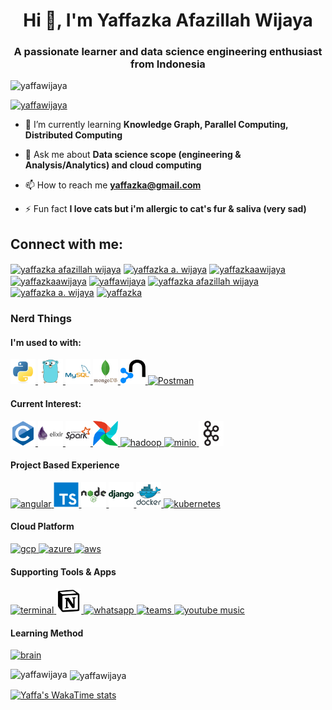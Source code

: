 <h1 align="center">Hi 👋, I'm Yaffazka Afazillah Wijaya</h1>
<h3 align="center">A passionate learner and data science engineering enthusiast from Indonesia</h3>

<p align="left"> <img src="https://komarev.com/ghpvc/?username=yaffawijaya&label=Profile%20views&color=0e75b6&style=flat" alt="yaffawijaya" /> </p>

<p align="left"> <a href="https://github.com/ryo-ma/github-profile-trophy"><img src="https://github-profile-trophy.vercel.app/?username=yaffawijaya" alt="yaffawijaya" /></a> </p>

- 🌱 I’m currently learning **Knowledge Graph, Parallel Computing, Distributed Computing**

- 💬 Ask me about **Data science scope (engineering & Analysis/Analytics) and cloud computing**

- 📫 How to reach me **yaffazka@gmail.com**

- ⚡ Fun fact **I love cats but i'm allergic to cat's fur & saliva (very sad)**

<h2 align="left">Connect with me:</h2>
<p align="left">
<a href="https://www.linkedin.com/in/yaffawijaya" target="blank"><img align="center" src="https://raw.githubusercontent.com/rahuldkjain/github-profile-readme-generator/master/src/images/icons/Social/linked-in-alt.svg" alt="yaffazka afazillah wijaya" height="30" width="40" /></a>
<a href="https://stackoverflow.com/users/17401257/yaffazka-a-wijaya" target="blank"><img align="center" src="https://raw.githubusercontent.com/rahuldkjain/github-profile-readme-generator/master/src/images/icons/Social/stack-overflow.svg" alt="yaffazka a. wijaya" height="30" width="40" /></a>
<a href="https://kaggle.com/yaffazkaawijaya" target="blank"><img align="center" src="https://raw.githubusercontent.com/rahuldkjain/github-profile-readme-generator/master/src/images/icons/Social/kaggle.svg" alt="yaffazkaawijaya" height="30" width="40" /></a>
<a href="https://www.facebook.com/yaffazkaawijaya" target="blank"><img align="center" src="https://raw.githubusercontent.com/rahuldkjain/github-profile-readme-generator/master/src/images/icons/Social/facebook.svg" alt="yaffazkaawijaya" height="30" width="40" /></a>
<a href="https://instagram.com/yaffawijaya" target="blank"><img align="center" src="https://raw.githubusercontent.com/rahuldkjain/github-profile-readme-generator/master/src/images/icons/Social/instagram.svg" alt="yaffawijaya" height="30" width="40" /></a>
<a href="https://medium.com/@yaffazka" target="blank"><img align="center" src="https://cdn.icon-icons.com/icons2/2997/PNG/512/medium_logo_icon_187624.png" alt="yaffazka afazillah wijaya" height="40" width="40" /></a>
<a href="https://www.youtube.com/channel/UCek32FZ1oW8_yOkRz1vZskA" target="blank"><img align="center" src="https://raw.githubusercontent.com/rahuldkjain/github-profile-readme-generator/master/src/images/icons/Social/youtube.svg" alt="yaffazka a. wijaya" height="30" width="40" /></a>
<a href="https://www.hackerrank.com/yaffazka" target="blank"><img align="center" src="https://raw.githubusercontent.com/rahuldkjain/github-profile-readme-generator/master/src/images/icons/Social/hackerrank.svg" alt="yaffazka" height="30" width="40" /></a>
</p>

<h3>Nerd Things</h3>

<h4 align="left">I'm used to with:</h4>
<p align="left"> 
  <a href="https://www.python.org" target="_blank" rel="noreferrer"> 
    <img src="https://raw.githubusercontent.com/devicons/devicon/master/icons/python/python-original.svg" alt="python" width="40" height="40"/> 
  </a>   
  <a href="https://go.dev/doc/" target="_blank" rel="noreferrer"> 
    <img src="https://raw.githubusercontent.com/devicons/devicon/refs/heads/master/icons/go/go-original.svg" alt="go" width="40" height="40"/> 
  </a>   
  <a href="https://dev.mysql.com/doc/" target="_blank" rel="noreferrer"> 
    <img src="https://raw.githubusercontent.com/devicons/devicon/refs/heads/master/icons/mysql/mysql-original-wordmark.svg" alt="MySQL" width="40" height="40"/> 
  </a>
  <a href="https://www.mongodb.com/docs/" target="_blank" rel="noreferrer"> 
    <img src="https://raw.githubusercontent.com/devicons/devicon/refs/heads/master/icons/mongodb/mongodb-original-wordmark.svg" alt="MongoDB" width="40" height="40"/> 
  </a>
  <a href="https://neo4j.com/docs/" target="_blank" rel="noreferrer"> 
    <img src="https://raw.githubusercontent.com/devicons/devicon/refs/heads/master/icons/neo4j/neo4j-original.svg" alt="Neo4j" width="40" height="40"/> 
  </a>
  <a href="https://postman.com" target="_blank" rel="noreferrer"> 
    <img src="https://www.vectorlogo.zone/logos/getpostman/getpostman-icon.svg" alt="Postman" width="40" height="40"/> 
  </a> 
</p>

<h4>Current Interest:</h4>
<p align="left"> 
  <a href="https://devdocs.io/c/" target="_blank" rel="noreferrer"> 
    <img src="https://raw.githubusercontent.com/devicons/devicon/refs/heads/master/icons/c/c-original.svg" alt="C" width="40" height="40"/> 
  </a> 
  <a href="https://elixir-lang.org/" target="_blank" rel="noreferrer"> 
    <img src="https://raw.githubusercontent.com/devicons/devicon/refs/heads/master/icons/elixir/elixir-original-wordmark.svg" alt="elixir" width="40" height="40"/> 
  </a> 
  <a href="https://spark.apache.org/docs/latest/" target="_blank" rel="noreferrer"> 
    <img src="https://raw.githubusercontent.com/devicons/devicon/refs/heads/master/icons/apachespark/apachespark-original-wordmark.svg" alt="Apache Spark" width="40" height="40"/> 
  </a> 
  <a href="https://airflow.apache.org/docs/" target="_blank" rel="noreferrer"> 
    <img src="https://raw.githubusercontent.com/devicons/devicon/refs/heads/master/icons/apacheairflow/apacheairflow-original.svg" alt="Apache Airflow" width="40" height="40"/> 
  </a> 
  <a href="https://hadoop.apache.org/" target="_blank" rel="noreferrer"> 
    <img src="https://www.vectorlogo.zone/logos/apache_hadoop/apache_hadoop-icon.svg" alt="hadoop" width="40" height="40"/> 
  </a> 
  <a href="https://min.io/docs/minio/linux/index.html" target="_blank" rel="noreferrer"> 
    <img src="https://artifacthub.io/image/aec2a822-2a3f-41a6-8a71-57c5d75d011e@3x" alt="minio" width="40" height="40"/> 
  </a> 
  <a href="https://kafka.apache.org/" target="_blank" rel="noreferrer">
    <img src="https://raw.githubusercontent.com/devicons/devicon/refs/heads/master/icons/apachekafka/apachekafka-original.svg" alt="kafka" width="40" height="40"/>
  </a>
</p>

<h4>Project Based Experience</h4>
<p align="left">
  <a href="https://angular.io" target="_blank" rel="noreferrer"> 
    <img src="https://angular.io/assets/images/logos/angular/angular.svg" alt="angular" width="40" height="40"/> 
  </a> 
  <a href="https://www.typescriptlang.org/" target="_blank" rel="noreferrer"> 
    <img src="https://raw.githubusercontent.com/devicons/devicon/master/icons/typescript/typescript-original.svg" alt="typescript" width="40" height="40"/> 
  </a> 
  <a href="https://nodejs.org" target="_blank" rel="noreferrer"> 
    <img src="https://raw.githubusercontent.com/devicons/devicon/master/icons/nodejs/nodejs-original-wordmark.svg" alt="nodejs" width="40" height="40"/> 
  </a> 
  <a href="https://www.djangoproject.com/" target="_blank" rel="noreferrer"> 
    <img src="https://raw.githubusercontent.com/devicons/devicon/refs/heads/master/icons/django/django-plain-wordmark.svg" alt="django" width="40" height="40"/> 
  </a> 
  <a href="https://www.docker.com/" target="_blank" rel="noreferrer"> 
    <img src="https://raw.githubusercontent.com/devicons/devicon/master/icons/docker/docker-original-wordmark.svg" alt="docker" width="40" height="40"/> 
  </a> 
  <a href="https://kubernetes.io" target="_blank" rel="noreferrer"> 
    <img src="https://www.vectorlogo.zone/logos/kubernetes/kubernetes-icon.svg" alt="kubernetes" width="40" height="40"/> 
  </a> 
</p>


<h4 align="left">Cloud Platform</h4>
<p align="left"> 
  <a href="https://cloud.google.com" target="_blank" rel="noreferrer"> 
    <img src="https://www.vectorlogo.zone/logos/google_cloud/google_cloud-icon.svg" alt="gcp" width="40" height="40"/> 
  </a> 
  <a href="https://azure.microsoft.com/en-in/" target="_blank" rel="noreferrer"> 
    <img src="https://www.vectorlogo.zone/logos/microsoft_azure/microsoft_azure-icon.svg" alt="azure" width="40" height="40"/> 
  </a> 
  <a href="https://aws.amazon.com/" target="_blank" rel="noreferrer"> 
    <img src="https://upload.wikimedia.org/wikipedia/commons/thumb/9/93/Amazon_Web_Services_Logo.svg/1280px-Amazon_Web_Services_Logo.svg.png" alt="aws" width="60" height="40"/> 
  </a> 
</p>

<h4 align="left">Supporting Tools & Apps</h4>
<p align="left"> 
  <a href="terminal" target="_blank" rel="noreferrer"> 
    <img src="https://raw.githubusercontent.com/microsoft/terminal/refs/heads/main/res/terminal/Terminal.svg" alt="terminal" width="40" height="40"/> 
  </a> 
  <a href="https://notion.so" target="_blank" rel="noreferrer"> 
    <img src="https://raw.githubusercontent.com/devicons/devicon/refs/heads/master/icons/notion/notion-original.svg" alt="notion" width="40" height="40"/> 
  </a> 
  <a href="https://web.whatsapp.com" target="_blank" rel="noreferrer"> 
    <img src="https://upload.wikimedia.org/wikipedia/commons/6/6b/WhatsApp.svg" alt="whatsapp" width="40" height="40"/> 
  </a> 
  <a href="https://teams.microsoft.com" target="_blank" rel="noreferrer"> 
    <img src="https://spinify.com/wp-content/uploads/2022/05/Microsoft_Office_Teams__2018%E2%80%93present_.svg.webp" alt="teams" width="40" height="40"/> 
  </a> 
  <a href="https://music.youtube.com" target="_blank" rel="noreferrer"> 
    <img src="https://upload.wikimedia.org/wikipedia/commons/6/6a/Youtube_Music_icon.svg" alt="youtube music" width="40" height="40"/> 
  </a> 
</p>


<h4 align="left">Learning Method</h4>
<p align="left"> 
  <a href="brain" target="_blank" rel="noreferrer"> 
    <img src="https://www.svgrepo.com/show/83465/brain.svg" alt="brain" width="40" height="40"/> 
  </a> 
</p>

<p><img align="left" src="https://github-readme-stats.vercel.app/api/top-langs?username=yaffawijaya&show_icons=true&theme=swift&locale=en&layout=compact" alt="yaffawijaya" /></p>

<p>&nbsp;<img align="center" src="https://github-readme-stats.vercel.app/api?username=yaffawijaya&show_icons=true&theme=swift&locale=en" alt="yaffawijaya" /></p>

[![Yaffa's WakaTime stats](https://github-readme-stats.vercel.app/api/wakatime?username=yaffawijaya&theme=swift)](https://github.com/anuraghazra/github-readme-stats)
